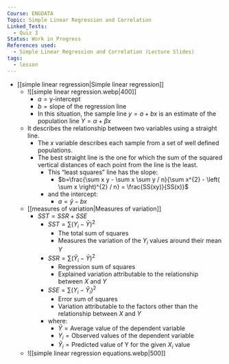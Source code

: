 ```yaml
---
Course: ENGDATA
Topic: Simple Linear Regression and Correlation
Linked_Tests:
  - Quiz 3
Status: Work in Progress
References used:
  - Simple Linear Regression and Correlation (Lecture Slides)
tags:
  - lesson
---
```


- [[simple linear regression|Simple linear regression]]
	- ![[simple linear regression.webp|400]]
		- $a = \text{y-intercept}$
		- $b = \text{slope of the regression line}$
		- In this situation, the sample line $y=a+bx$ is an estimate of the population line $Y=\alpha+\beta x$
	- It describes the relationship between two variables using a straight line.
		- The $x$ variable describes each sample from a set of well defined populations.
		- The best straight line is the one for which the sum of the squared vertical distances of each point from the line is the least.
			- This “least squares” line has the slope:
				- $b=\frac{\sum x y - \sum x \sum y / n}{\sum x^{2} - \left( \sum x \right)^{2} / n} = \frac{SS(xy)}{SS(x)}$
			- and the intercept:
				- $a=\bar{y}-bx$
	- [[measures of variation|Measures of variation]]
		- $SST = SSR + SSE$
			- $SST = \sum(Y_{i}-\bar{Y})^2$
				- The total sum of squares
				- Measures the variation of the $Y_{i}$ values around their mean $Y$
			- $SSR=\sum(\hat{Y}_{i}-\bar{Y})^2$
				- Regression sum of squares
				- Explained variation attributable to the relationship between $X$ and $Y$
			- $SSE=\sum(Y_{i}-\hat{Y}_{i})^2$
				- Error sum of squares
				- Variation attributable to the factors other than the relationship between $X$ and $Y$
			- where:
				- $\bar{Y}=\text{Average value of the dependent variable}$
				- $Y_{i}=\text{Observed values of the dependent variable}$
				- $\hat{Y}_{i}=\text{Predicted value of Y for the given } X_i \text{ value}$
	- ![[simple linear regression equations.webp|500]]